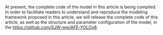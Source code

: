 
At present, the complete code of the model in this article is being compiled. In order to facilitate readers to understand and reproduce the modeling framework proposed in this article, 
we will release the complete code of this article, as well as the structure and parameter configuration of the model, in the https://github.com/SJW-ww/AFE-YOLOv8.

